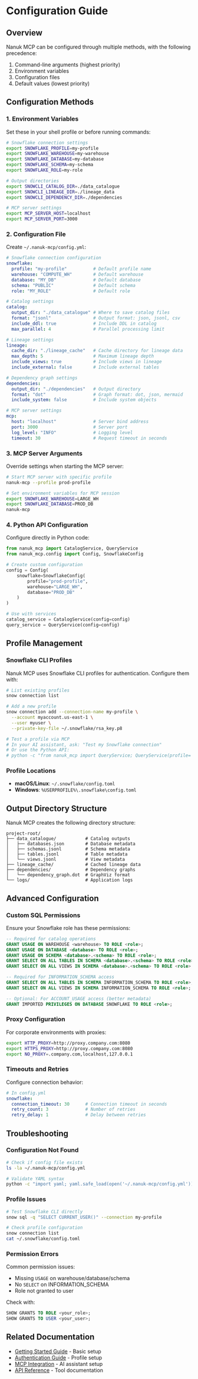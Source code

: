  # Configuration Guide
 
 ## Overview
 
 Nanuk MCP can be configured through multiple methods, with the following precedence:
 1. Command-line arguments (highest priority)
 2. Environment variables
 3. Configuration files
 4. Default values (lowest priority)
 
 ## Configuration Methods
 
 ### 1. Environment Variables
 
 Set these in your shell profile or before running commands:
 
 ```bash
 # Snowflake connection settings
 export SNOWFLAKE_PROFILE=my-profile
 export SNOWFLAKE_WAREHOUSE=my-warehouse
 export SNOWFLAKE_DATABASE=my-database
 export SNOWFLAKE_SCHEMA=my-schema
 export SNOWFLAKE_ROLE=my-role
 
 # Output directories
 export SNOWCLI_CATALOG_DIR=./data_catalogue
 export SNOWCLI_LINEAGE_DIR=./lineage_data
 export SNOWCLI_DEPENDENCY_DIR=./dependencies
 
 # MCP server settings
 export MCP_SERVER_HOST=localhost
 export MCP_SERVER_PORT=3000
 ```
 
 ### 2. Configuration File
 
 Create `~/.nanuk-mcp/config.yml`:
 
 ```yaml
 # Snowflake connection configuration
 snowflake:
   profile: "my-profile"          # Default profile name
   warehouse: "COMPUTE_WH"        # Default warehouse
   database: "MY_DB"              # Default database
   schema: "PUBLIC"               # Default schema
   role: "MY_ROLE"                # Default role
 
 # Catalog settings
 catalog:
   output_dir: "./data_catalogue" # Where to save catalog files
   format: "jsonl"                # Output format: json, jsonl, csv
   include_ddl: true              # Include DDL in catalog
   max_parallel: 4                # Parallel processing limit
 
 # Lineage settings
 lineage:
   cache_dir: "./lineage_cache"   # Cache directory for lineage data
   max_depth: 5                   # Maximum lineage depth
   include_views: true            # Include views in lineage
   include_external: false        # Include external tables
 
 # Dependency graph settings
 dependencies:
   output_dir: "./dependencies"   # Output directory
   format: "dot"                  # Graph format: dot, json, mermaid
   include_system: false          # Include system objects
 
 # MCP server settings
 mcp:
   host: "localhost"              # Server bind address
   port: 3000                     # Server port
   log_level: "INFO"              # Logging level
   timeout: 30                    # Request timeout in seconds
 ```
 
 ### 3. MCP Server Arguments
 
 Override settings when starting the MCP server:
 
 ```bash
 # Start MCP server with specific profile
 nanuk-mcp --profile prod-profile
 
 # Set environment variables for MCP session
 export SNOWFLAKE_WAREHOUSE=LARGE_WH
 export SNOWFLAKE_DATABASE=PROD_DB
 nanuk-mcp
 ```
 
 ### 4. Python API Configuration
 
 Configure directly in Python code:
 
 ```python
 from nanuk_mcp import CatalogService, QueryService
 from nanuk_mcp.config import Config, SnowflakeConfig
 
 # Create custom configuration
 config = Config(
     snowflake=SnowflakeConfig(
         profile="prod-profile",
         warehouse="LARGE_WH",
         database="PROD_DB"
     )
 )
 
 # Use with services
 catalog_service = CatalogService(config=config)
 query_service = QueryService(config=config)
 ```
 
 ## Profile Management
 
 ### Snowflake CLI Profiles
 
 Nanuk MCP uses Snowflake CLI profiles for authentication. Configure them with:
 
 ```bash
 # List existing profiles
 snow connection list
 
 # Add a new profile
 snow connection add --connection-name my-profile \
   --account myaccount.us-east-1 \
   --user myuser \
   --private-key-file ~/.snowflake/rsa_key.p8
 
 # Test a profile via MCP
 # In your AI assistant, ask: "Test my Snowflake connection"
 # Or use the Python API:
 # python -c "from nanuk_mcp import QueryService; QueryService(profile='my-profile')"
 ```
 
 ### Profile Locations
 
 - **macOS/Linux**: `~/.snowflake/config.toml`
 - **Windows**: `%USERPROFILE%\.snowflake\config.toml`
 
 ## Output Directory Structure
 
 Nanuk MCP creates the following directory structure:
 
 ```
 project-root/
 ├── data_catalogue/           # Catalog outputs
 │   ├── databases.json        # Database metadata
 │   ├── schemas.jsonl         # Schema metadata
 │   ├── tables.jsonl          # Table metadata
 │   └── views.jsonl           # View metadata
 ├── lineage_cache/            # Cached lineage data
 ├── dependencies/             # Dependency graphs
 │   └── dependency_graph.dot  # GraphViz format
 └── logs/                     # Application logs
 ```
 
 ## Advanced Configuration
 
 ### Custom SQL Permissions
 
 Ensure your Snowflake role has these permissions:
 
 ```sql
 -- Required for catalog operations
 GRANT USAGE ON WAREHOUSE <warehouse> TO ROLE <role>;
 GRANT USAGE ON DATABASE <database> TO ROLE <role>;
 GRANT USAGE ON SCHEMA <database>.<schema> TO ROLE <role>;
 GRANT SELECT ON ALL TABLES IN SCHEMA <database>.<schema> TO ROLE <role>;
 GRANT SELECT ON ALL VIEWS IN SCHEMA <database>.<schema> TO ROLE <role>;
 
 -- Required for INFORMATION_SCHEMA access
 GRANT SELECT ON ALL TABLES IN SCHEMA INFORMATION_SCHEMA TO ROLE <role>;
 GRANT SELECT ON ALL VIEWS IN SCHEMA INFORMATION_SCHEMA TO ROLE <role>;
 
 -- Optional: For ACCOUNT_USAGE access (better metadata)
 GRANT IMPORTED PRIVILEGES ON DATABASE SNOWFLAKE TO ROLE <role>;
 ```
 
 ### Proxy Configuration
 
 For corporate environments with proxies:
 
 ```bash
 export HTTP_PROXY=http://proxy.company.com:8080
 export HTTPS_PROXY=http://proxy.company.com:8080
 export NO_PROXY=.company.com,localhost,127.0.0.1
 ```
 
 ### Timeouts and Retries
 
 Configure connection behavior:
 
 ```yaml
 # In config.yml
 snowflake:
   connection_timeout: 30      # Connection timeout in seconds
   retry_count: 3              # Number of retries
   retry_delay: 1              # Delay between retries
 ```
 
 ## Troubleshooting
 
 ### Configuration Not Found
 
 ```bash
 # Check if config file exists
 ls -la ~/.nanuk-mcp/config.yml
 
 # Validate YAML syntax
 python -c "import yaml; yaml.safe_load(open('~/.nanuk-mcp/config.yml'))"
 ```
 
 ### Profile Issues
 
 ```bash
 # Test Snowflake CLI directly
 snow sql -q "SELECT CURRENT_USER()" --connection my-profile
 
 # Check profile configuration
 snow connection list
 cat ~/.snowflake/config.toml
 ```
 
 ### Permission Errors
 
 Common permission issues:
 - Missing `USAGE` on warehouse/database/schema
 - No `SELECT` on INFORMATION_SCHEMA
 - Role not granted to user
 
 Check with:
 ```sql
 SHOW GRANTS TO ROLE <your_role>;
 SHOW GRANTS TO USER <your_user>;
 ```
 
 ## Related Documentation
 
 - [Getting Started Guide](getting-started.md) - Basic setup
 - [Authentication Guide](authentication.md) - Profile setup
 - [MCP Integration](mcp-integration.md) - AI assistant setup
 - [API Reference](api-reference.md) - Tool documentation
